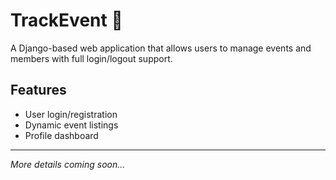 # TrackEvent 🎉

A Django-based web application that allows users to manage events and members with full login/logout support.

## Features
- User login/registration
- Dynamic event listings
- Profile dashboard

---

*More details coming soon...*
